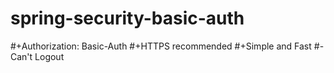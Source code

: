 # spring-security-basic-auth
#+Authorization: Basic-Auth
#+HTTPS recommended
#+Simple and Fast
#-Can't Logout
